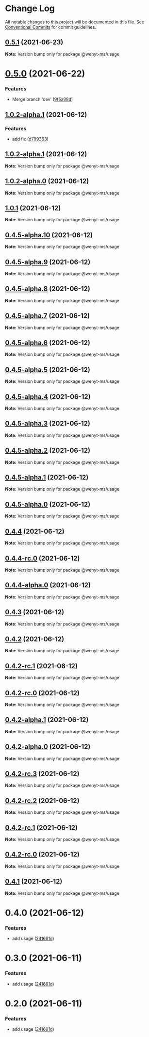 # Change Log

All notable changes to this project will be documented in this file.
See [Conventional Commits](https://conventionalcommits.org) for commit guidelines.

## [0.5.1](https://github.com/wenytang-ms-123/TestSecrets/compare/@wenyt-ms/usage@0.5.0...@wenyt-ms/usage@0.5.1) (2021-06-23)

**Note:** Version bump only for package @wenyt-ms/usage





# [0.5.0](https://github.com/wenytang-ms-123/TestSecrets/compare/@wenyt-ms/usage@1.0.2-alpha.1...@wenyt-ms/usage@0.5.0) (2021-06-22)


### Features

* Merge branch 'dev' ([9f5a88d](https://github.com/wenytang-ms-123/TestSecrets/commit/9f5a88d829e46d3fee54752df1c2f79fd6205894))





## [1.0.2-alpha.1](https://github.com/wenytang-ms-123/TestSecrets/compare/@wenyt-ms/usage@1.0.2-alpha.0...@wenyt-ms/usage@1.0.2-alpha.1) (2021-06-12)


### Features

* add fix ([d799363](https://github.com/wenytang-ms-123/TestSecrets/commit/d799363dee44faab479fad3124a1e0b38434d8d8))





## [1.0.2-alpha.1](https://github.com/wenytang-ms-123/TestSecrets/compare/@wenyt-ms/usage@1.0.2-alpha.0...@wenyt-ms/usage@1.0.2-alpha.1) (2021-06-12)

**Note:** Version bump only for package @wenyt-ms/usage





## [1.0.2-alpha.0](https://github.com/wenytang-ms-123/TestSecrets/compare/@wenyt-ms/usage@1.0.1...@wenyt-ms/usage@1.0.2-alpha.0) (2021-06-12)

**Note:** Version bump only for package @wenyt-ms/usage





## [1.0.1](https://github.com/wenytang-ms-123/TestSecrets/compare/@wenyt-ms/usage@0.4.5-alpha.10...@wenyt-ms/usage@1.0.1) (2021-06-12)

**Note:** Version bump only for package @wenyt-ms/usage





## [0.4.5-alpha.10](https://github.com/wenytang-ms-123/TestSecrets/compare/@wenyt-ms/usage@0.4.5-alpha.9...@wenyt-ms/usage@0.4.5-alpha.10) (2021-06-12)

**Note:** Version bump only for package @wenyt-ms/usage





## [0.4.5-alpha.9](https://github.com/wenytang-ms-123/TestSecrets/compare/@wenyt-ms/usage@0.4.5-alpha.8...@wenyt-ms/usage@0.4.5-alpha.9) (2021-06-12)

**Note:** Version bump only for package @wenyt-ms/usage





## [0.4.5-alpha.8](https://github.com/wenytang-ms-123/TestSecrets/compare/@wenyt-ms/usage@0.4.5-alpha.7...@wenyt-ms/usage@0.4.5-alpha.8) (2021-06-12)

**Note:** Version bump only for package @wenyt-ms/usage





## [0.4.5-alpha.7](https://github.com/wenytang-ms-123/TestSecrets/compare/@wenyt-ms/usage@0.4.5-alpha.6...@wenyt-ms/usage@0.4.5-alpha.7) (2021-06-12)

**Note:** Version bump only for package @wenyt-ms/usage





## [0.4.5-alpha.6](https://github.com/wenytang-ms-123/TestSecrets/compare/@wenyt-ms/usage@0.4.5-alpha.5...@wenyt-ms/usage@0.4.5-alpha.6) (2021-06-12)

**Note:** Version bump only for package @wenyt-ms/usage





## [0.4.5-alpha.5](https://github.com/wenytang-ms-123/TestSecrets/compare/@wenyt-ms/usage@0.4.5-alpha.4...@wenyt-ms/usage@0.4.5-alpha.5) (2021-06-12)

**Note:** Version bump only for package @wenyt-ms/usage





## [0.4.5-alpha.4](https://github.com/wenytang-ms-123/TestSecrets/compare/@wenyt-ms/usage@0.4.5-alpha.3...@wenyt-ms/usage@0.4.5-alpha.4) (2021-06-12)

**Note:** Version bump only for package @wenyt-ms/usage





## [0.4.5-alpha.3](https://github.com/wenytang-ms-123/TestSecrets/compare/@wenyt-ms/usage@0.4.5-alpha.2...@wenyt-ms/usage@0.4.5-alpha.3) (2021-06-12)

**Note:** Version bump only for package @wenyt-ms/usage





## [0.4.5-alpha.2](https://github.com/wenytang-ms-123/TestSecrets/compare/@wenyt-ms/usage@0.4.5-alpha.1...@wenyt-ms/usage@0.4.5-alpha.2) (2021-06-12)

**Note:** Version bump only for package @wenyt-ms/usage





## [0.4.5-alpha.1](https://github.com/wenytang-ms-123/TestSecrets/compare/@wenyt-ms/usage@0.4.5-alpha.0...@wenyt-ms/usage@0.4.5-alpha.1) (2021-06-12)

**Note:** Version bump only for package @wenyt-ms/usage





## [0.4.5-alpha.0](https://github.com/wenytang-ms-123/TestSecrets/compare/@wenyt-ms/usage@0.4.4...@wenyt-ms/usage@0.4.5-alpha.0) (2021-06-12)

**Note:** Version bump only for package @wenyt-ms/usage





## [0.4.4](https://github.com/wenytang-ms-123/TestSecrets/compare/@wenyt-ms/usage@0.4.4-rc.0...@wenyt-ms/usage@0.4.4) (2021-06-12)

**Note:** Version bump only for package @wenyt-ms/usage





## [0.4.4-rc.0](https://github.com/wenytang-ms-123/TestSecrets/compare/@wenyt-ms/usage@0.4.4-alpha.0...@wenyt-ms/usage@0.4.4-rc.0) (2021-06-12)

**Note:** Version bump only for package @wenyt-ms/usage





## [0.4.4-alpha.0](https://github.com/wenytang-ms-123/TestSecrets/compare/@wenyt-ms/usage@0.4.3...@wenyt-ms/usage@0.4.4-alpha.0) (2021-06-12)

**Note:** Version bump only for package @wenyt-ms/usage





## [0.4.3](https://github.com/wenytang-ms-123/TestSecrets/compare/@wenyt-ms/usage@0.4.2...@wenyt-ms/usage@0.4.3) (2021-06-12)

**Note:** Version bump only for package @wenyt-ms/usage





## [0.4.2](https://github.com/wenytang-ms-123/TestSecrets/compare/@wenyt-ms/usage@0.4.2-alpha.1...@wenyt-ms/usage@0.4.2) (2021-06-12)

**Note:** Version bump only for package @wenyt-ms/usage





## [0.4.2-rc.1](https://github.com/wenytang-ms-123/TestSecrets/compare/@wenyt-ms/usage@0.4.2-alpha.1...@wenyt-ms/usage@0.4.2-rc.1) (2021-06-12)

**Note:** Version bump only for package @wenyt-ms/usage





## [0.4.2-rc.0](https://github.com/wenytang-ms-123/TestSecrets/compare/@wenyt-ms/usage@0.4.2-alpha.1...@wenyt-ms/usage@0.4.2-rc.0) (2021-06-12)

**Note:** Version bump only for package @wenyt-ms/usage





## [0.4.2-alpha.1](https://github.com/wenytang-ms-123/TestSecrets/compare/@wenyt-ms/usage@0.4.2-alpha.0...@wenyt-ms/usage@0.4.2-alpha.1) (2021-06-12)

**Note:** Version bump only for package @wenyt-ms/usage





## [0.4.2-alpha.0](https://github.com/wenytang-ms-123/TestSecrets/compare/@wenyt-ms/usage@0.4.2-rc.3...@wenyt-ms/usage@0.4.2-alpha.0) (2021-06-12)

**Note:** Version bump only for package @wenyt-ms/usage





## [0.4.2-rc.3](https://github.com/wenytang-ms-123/TestSecrets/compare/@wenyt-ms/usage@0.4.2-rc.2...@wenyt-ms/usage@0.4.2-rc.3) (2021-06-12)

**Note:** Version bump only for package @wenyt-ms/usage





## [0.4.2-rc.2](https://github.com/wenytang-ms-123/TestSecrets/compare/@wenyt-ms/usage@0.4.2-rc.1...@wenyt-ms/usage@0.4.2-rc.2) (2021-06-12)

**Note:** Version bump only for package @wenyt-ms/usage





## [0.4.2-rc.1](https://github.com/wenytang-ms-123/TestSecrets/compare/@wenyt-ms/usage@0.4.2-rc.0...@wenyt-ms/usage@0.4.2-rc.1) (2021-06-12)

**Note:** Version bump only for package @wenyt-ms/usage





## [0.4.2-rc.0](https://github.com/wenytang-ms-123/TestSecrets/compare/@wenyt-ms/usage@0.4.1...@wenyt-ms/usage@0.4.2-rc.0) (2021-06-12)

**Note:** Version bump only for package @wenyt-ms/usage





## [0.4.1](https://github.com/wenytang-ms-123/TestSecrets/compare/@wenyt-ms/usage@0.4.0...@wenyt-ms/usage@0.4.1) (2021-06-12)

**Note:** Version bump only for package @wenyt-ms/usage





# 0.4.0 (2021-06-12)


### Features

* add usage ([241661d](https://github.com/wenytang-ms-123/TestSecrets/commit/241661d93bfa796622d954e433773ba64e8e7f32))





# 0.3.0 (2021-06-11)


### Features

* add usage ([241661d](https://github.com/wenytang-ms-123/TestSecrets/commit/241661d93bfa796622d954e433773ba64e8e7f32))





# 0.2.0 (2021-06-11)


### Features

* add usage ([241661d](https://github.com/wenytang-ms-123/lerna-semantic-versioning-example/commit/241661d93bfa796622d954e433773ba64e8e7f32))
